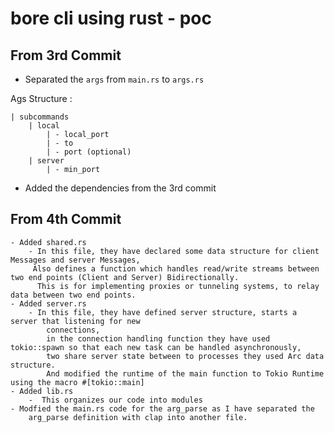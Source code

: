 # bore cli using rust - poc

## From 3rd Commit
 - Separated the `args` from `main.rs` to `args.rs` 
 
 Ags Structure :
```
| subcommands 
    | local
        | - local_port
        | - to
        | - port (optional)
    | server
        | - min_port
```
 - Added the dependencies from the 3rd commit

## From 4th Commit
    - Added shared.rs
        - In this file, they have declared some data structure for client Messages and server Messages,
         Also defines a function which handles read/write streams between two end points (Client and Server) Bidirectionally.
          This is for implementing proxies or tunneling systems, to relay data between two end points.
    - Added server.rs
        - In this file, they have defined server structure, starts a server that listening for new 
            connections,
            in the connection handling function they have used tokio::spawn so that each new task can be handled asynchronously,
            two share server state between to processes they used Arc data structure.
            And modified the runtime of the main function to Tokio Runtime using the macro #[tokio::main]
    - Added lib.rs
        -  This organizes our code into modules
    - Modfied the main.rs code for the arg_parse as I have separated the 
        arg_parse definition with clap into another file.